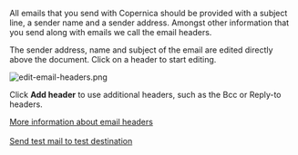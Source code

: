 All emails that you send with Copernica should be provided with a
subject line, a sender name and a sender address. Amongst other
information that you send along with emails we call the email headers.

The sender address, name and subject of the email are edited directly
above the document. Click on a header to start editing.

![](edit-email-headers.png "edit-email-headers.png")

Click **Add header** to use additional headers, such as the Bcc or
Reply-to headers.

[More information about email headers\
\
](http://www.copernica.com/en/support/sender-subject-and-other-email-headers)[Send
test mail to test
destination](http://www.copernica.com/en/support/send-a-test-mail-or-test-mailing)
